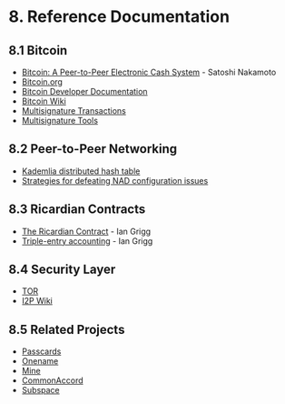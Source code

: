 # 8. Reference Documentation

## 8.1 Bitcoin

+ [Bitcoin: A Peer-to-Peer Electronic Cash System](https://bitcoin.org/bitcoin.pdf) - Satoshi Nakamoto
+ [Bitcoin.org](https://Bitcoin.org)
+ [Bitcoin Developer Documentation](https://bitcoin.org/en/developer-documentation)
+ [Bitcoin Wiki](https://en.bitcoin.it/wiki/Multisignature)
+ [Multisignature Transactions](https://en.bitcoin.it/wiki/Multisignature)
+ [Multisignature Tools](https://coinb.in/multisig)

## 8.2 Peer-to-Peer Networking

+ [Kademlia distributed hash table](https://en.wikipedia.org/wiki/Kademlia)
+ [Strategies for defeating NAD configuration issues](https://gist.github.com/gubatron/422d8377d263f50de0a6)

## 8.3 Ricardian Contracts

+ [The Ricardian Contract](http://iang.org/papers/ricardian_contract.html) - Ian Grigg
+ [Triple-entry accounting](http://iang.org/papers/triple_entry.html) - Ian Grigg

## 8.4 Security Layer

+ [TOR](https://www.torproject.org/)
+ [I2P Wiki](https://en.wikipedia.org/wiki/I2P)

## 8.5 Related Projects

+ [Passcards](http://blog.onename.com/passcards/)
+ [Onename](https://onename.com)
+ [Mine](https://mine.nyc)
+ [CommonAccord](http://www.commonaccord.org/)
+ [Subspace](https://medium.com/@chrispacia/subspace-73059a1cff71)


